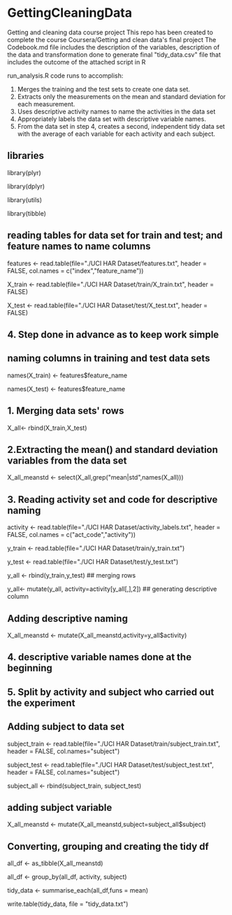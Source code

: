 # GettingCleaningData
Getting and cleaning data course project 
This repo has been created to complete the course Coursera/Getting and clean data's final project
The Codebook.md file includes the description of the variables, description of the data and transformation done 
to generate final "tidy_data.csv" file that includes the outcome of the attached script in R

run_analysis.R code runs to accomplish:
1. Merges the training and the test sets to create one data set.
2. Extracts only the measurements on the mean and standard deviation for each measurement.
3. Uses descriptive activity names to name the activities in the data set
4. Appropriately labels the data set with descriptive variable names.
5. From the data set in step 4, creates a second, independent tidy data set with 
the average of each variable for each activity and each subject.

## libraries

library(plyr)

library(dplyr)

library(utils)

library(tibble)

## reading tables for data set for train and test; and feature names to name columns
features <- read.table(file="./UCI HAR Dataset/features.txt", header = FALSE, col.names = c("index","feature_name"))

X_train <- read.table(file="./UCI HAR Dataset/train/X_train.txt", header = FALSE)

X_test <- read.table(file="./UCI HAR Dataset/test/X_test.txt", header = FALSE)

## 4. Step done in advance as to keep work simple
## naming columns in training and test data sets
names(X_train) <- features$feature_name

names(X_test) <- features$feature_name

## 1. Merging data sets' rows
X_all<- rbind(X_train,X_test)

## 2.Extracting the mean() and standard deviation variables from the data set
X_all_meanstd <- select(X_all,grep("mean|std",names(X_all)))

## 3. Reading activity set and code for descriptive naming
activity <- read.table(file="./UCI HAR Dataset/activity_labels.txt", header = FALSE, col.names = c("act_code","activity"))

y_train <- read.table(file="./UCI HAR Dataset/train/y_train.txt")

y_test <- read.table(file="./UCI HAR Dataset/test/y_test.txt")

y_all <- rbind(y_train,y_test) ## merging rows

y_all<- mutate(y_all, activity=activity[y_all[,],2]) ## generating descriptive column

## Adding descriptive naming 
X_all_meanstd <- mutate(X_all_meanstd,activity=y_all$activity)

## 4. descriptive variable names  done at the beginning

## 5. Split by activity and subject who carried out the experiment
## Adding subject to data set
subject_train <- read.table(file="./UCI HAR Dataset/train/subject_train.txt", header = FALSE, col.names="subject")

subject_test <- read.table(file="./UCI HAR Dataset/test/subject_test.txt", header = FALSE, col.names="subject")


subject_all <- rbind(subject_train, subject_test)
## adding subject variable
X_all_meanstd <- mutate(X_all_meanstd,subject=subject_all$subject)

## Converting, grouping and creating the tidy df
all_df <- as_tibble(X_all_meanstd)

all_df <- group_by(all_df, activity, subject)

tidy_data <- summarise_each(all_df,funs = mean)

write.table(tidy_data, file = "tidy_data.txt")

